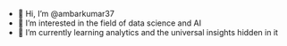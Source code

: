 - 👋 Hi, I’m @ambarkumar37
- 👀 I’m interested in the field of data science and AI
- 🌱 I’m currently learning analytics and the universal insights hidden in it

